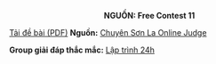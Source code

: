 **<center>NGUỒN: Free Contest 11</center>**

[Tải đề bài (PDF)](/statements/2084/brackets.pdf)
**Nguồn:** [Chuyên Sơn La Online Judge](http://csloj.ddns.net/)

**Group giải đáp thắc mắc:** [Lập trình 24h](https://www.facebook.com/groups/1386904321519984)